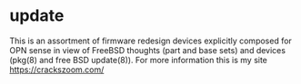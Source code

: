 # update
This is an assortment of firmware redesign devices explicitly composed for OPN sense in view of FreeBSD thoughts (part and base sets) and devices (pkg(8) and free BSD update(8)). For more information this is my site https://crackszoom.com/ 
